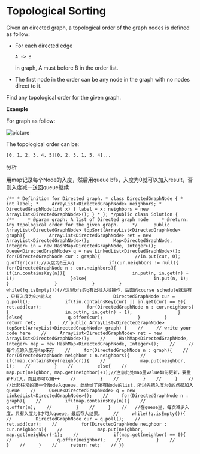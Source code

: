 # Topological Sorting

Given an directed graph, a topological order of the graph nodes is defined as follow:

* For each directed edge

  `A -> B`

  in graph, A must before B in the order list.

* The first node in the order can be any node in the graph with no nodes direct to it.

Find any topological order for the given graph.

**Example**

For graph as follow:

![picture](https://encrypted-tbn0.gstatic.com/images?q=tbn:ANd9GcThE9AgZZszyhwe0o9qpp3VyizdIj9kWwMY50HiQEysXvkSLsoZ)

The topological order can be:

```text
[0, 1, 2, 3, 4, 5][0, 2, 3, 1, 5, 4]...
```

分析

用map记录每个Node的入度，然后用queue bfs，入度为0就可以加入result，否则入度减一送回queue继续

```text
/** * Definition for Directed graph. * class DirectedGraphNode { *     int label; *     ArrayList<DirectedGraphNode> neighbors; *     DirectedGraphNode(int x) { label = x; neighbors = new ArrayList<DirectedGraphNode>(); } * }; */public class Solution {    /**     * @param graph: A list of Directed graph node     * @return: Any topological order for the given graph.     */      public ArrayList<DirectedGraphNode> topSort(ArrayList<DirectedGraphNode> graph){         ArrayList<DirectedGraphNode> ret = new ArrayList<DirectedGraphNode>();         Map<DirectedGraphNode, Integer> in = new HashMap<DirectedGraphNode, Integer>();         Queue<DirectedGraphNode> q = new LinkedList<DirectedGraphNode>();         for(DirectedGraphNode cur : graph){             //in.put(cur, 0);             q.offer(cur);//入度为0压入q             if(cur.neighbors != null){                 for(DirectedGraphNode n : cur.neighbors){                     if(in.containsKey(n)){                         in.put(n, in.get(n) + 1);                     }else{                         in.put(n, 1);                     }                 }             }         }         while(!q.isEmpty()){//这里bfs的q有出栈入栈操作，后面的course schedule就没有 ，只有入度为0才能入q                       DirectedGraphNode cur = q.poll();             if(!in.containsKey(cur) || in.get(cur) == 0){                 ret.add(cur);                 for(DirectedGraphNode n : cur.neighbors){                     in.put(n, in.get(n) - 1);                 }             }else{                 q.offer(cur);             }         }         return ret;     }    // public ArrayList<DirectedGraphNode> topSort(ArrayList<DirectedGraphNode> graph) {    //     // write your code here    //     ArrayList<DirectedGraphNode> ret = new ArrayList<DirectedGraphNode>();    //     HashMap<DirectedGraphNode, Integer> map = new HashMap<DirectedGraphNode, Integer>();    //     //每个点的入度用Map来存    //     for(DirectedGraphNode n : graph){    //         for(DirectedGraphNode neighbor : n.neighbors){    //             if(!map.containsKey(neighbor)){    //             map.put(neighbor, 1);    //         }    //         else{    //             map.put(neighbor, map.get(neighbor)+1);//注意此处map里value如何更新，要重新Put入，而且不可以用++    //         }    //         }    //     }    //     //比起往常的第一个Node入queue，此处给了所有Node的list，所以先把入度为0的点都加入queue    //     Queue<DirectedGraphNode> q = new LinkedList<DirectedGraphNode>();    //     for(DirectedGraphNode n : graph){    //         if(!map.containsKey(n)){    //             q.offer(n);    //         }    //     }    //   //在queue里，每次减少入度，只有入度为0才可入queue，最后存入结果。    //     while(!q.isEmpty()){    //         DirectedGraphNode cur = q.poll();    //         ret.add(cur);    //         for(DirectedGraphNode neighbor : cur.neighbors){    //             map.put(neighbor, map.get(neighbor)-1);    //             if(map.get(neighbor) == 0){    //                 q.offer(neighbor);    //             }    //         }    //     }    //     return ret;    // }}
```

